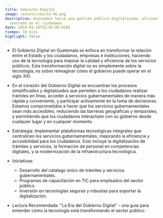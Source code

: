 ```yaml
---
title: Gobierno Digital
image: /assets/cms/td-46.png
description: Avanzamos hacia una gestión pública digitalizada, eficiente y
  centrada en el ciudadano
date: 2024-03-19T15:01:09.010Z
tiempo: 10 mins
highlight: false
---
```

<!--StartFragment-->

* El Gobierno Digital en Guatemala se enfoca en transformar la relación entre el Estado y los ciudadanos, empresas e instituciones, haciendo uso de la tecnología para mejorar la calidad y eficiencia de los servicios públicos. Esta transformación digital no es simplemente sobre la tecnología; es sobre reimaginar cómo el gobierno puede operar en el siglo XXI.
* En el corazón del Gobierno Digital se encuentran los procesos simplificados y digitalizados que permiten a los ciudadanos realizar trámites en línea, acceder a servicios gubernamentales de manera más rápida y conveniente, y participar activamente en la toma de decisiones. Estamos comprometidos a hacer que los servicios gubernamentales sean más accesibles, reduciendo las barreras geográficas y temporales, y permitiendo que los ciudadanos interactúen con su gobierno desde cualquier lugar y en cualquier momento.
* Estrategia: Implementar plataformas tecnológicas integrales que centralicen los servicios gubernamentales, mejorando la eficiencia y accesibilidad para los ciudadanos. Esto incluye la digitalización de trámites y servicios, la formación de personal en competencias digitales, y la modernización de la infraestructura tecnológica.
* Iniciativas:

  * Desarrollo del catalago único de trámites y servicios gubernamentales.
  * Programas de capacitación en TIC para empleados del sector público.
  * Inversión en tecnologías seguras y robustas para soportar la digitalización.
* Lectura Recomendada: "La Era del Gobierno Digital" - una guía para entender cómo la tecnología está transformando el sector público.

<!--EndFragment-->